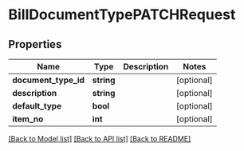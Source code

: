 # BillDocumentTypePATCHRequest

## Properties
Name | Type | Description | Notes
------------ | ------------- | ------------- | -------------
**document_type_id** | **string** |  | [optional] 
**description** | **string** |  | [optional] 
**default_type** | **bool** |  | [optional] 
**item_no** | **int** |  | [optional] 

[[Back to Model list]](../README.md#documentation-for-models) [[Back to API list]](../README.md#documentation-for-api-endpoints) [[Back to README]](../README.md)


